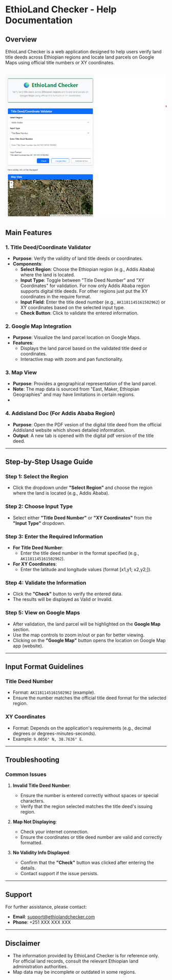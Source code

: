 # EthioLand Checker - Help Documentation

## Overview
EthioLand Checker is a web application designed to help users verify land title deeds across Ethiopian regions and locate land parcels on Google Maps using official title numbers or XY coordinates.

![EthioLand Checker](./ethiolandcheck_app.png)
---

## Main Features

### 1. Title Deed/Coordinate Validator
- **Purpose**: Verify the validity of land title deeds or coordinates.
- **Components**:
  - **Select Region**: Choose the Ethiopian region (e.g., Addis Ababa) where the land is located.
  - **Input Type**: Toggle between "Title Deed Number" and "XY Coordinates" for validation. For now only Addis Ababa region supports digital title deeds. For other regions just put the XY coordinates in the require format. 
  - **Input Field**: Enter the title deed number (e.g., `AK1181145161502962`) or XY coordinates based on the selected input type.
  - **Check Button**: Click to validate the entered information.

### 2. Google Map Integration
- **Purpose**: Visualize the land parcel location on Google Maps.
- **Features**:
  - Displays the land parcel based on the validated title deed or coordinates.
  - Interactive map with zoom and pan functionality.
    
### 3. Map View
- **Purpose**: Provides a geographical representation of the land parcel.
- **Note**: The map data is sourced from "East, Maker, Ethiopian Geographies" and may have limitations in certain regions.
- 
### 4. Addisland Doc (For Addis Ababa Region)
- **Purpose**: Open the PDF vesion of the digital title deed from the official Addisland website which shows detailed information.
- **Output**: A new tab is opened with the digital pdf version of the title deed.



---

## Step-by-Step Usage Guide

### Step 1: Select the Region
- Click the dropdown under **"Select Region"** and choose the region where the land is located (e.g., Addis Ababa).

### Step 2: Choose Input Type
- Select either **"Title Deed Number"** or **"XY Coordinates"** from the **"Input Type"** dropdown.

### Step 3: Enter the Required Information
- **For Title Deed Number**:
  - Enter the title deed number in the format specified (e.g., `AK1181145161502962`).
- **For XY Coordinates**:
  - Enter the latitude and longitude values (format [x1,y1; x2,y2;]).

### Step 4: Validate the Information
- Click the **"Check"** button to verify the entered data.
- The results will be displayed as Valid or Invalid.

### Step 5: View on Google Maps
- After validation, the land parcel will be highlighted on the **Google Map** section.
- Use the map controls to zoom in/out or pan for better viewing.
- Clicking on the **"Google Map"** button opens the location on Google Map app (website).

---

## Input Format Guidelines

### Title Deed Number
- Format: `AK1181145161502962` (example).
- Ensure the number matches the official title deed format for the selected region.

### XY Coordinates
- Format: Depends on the application's requirements (e.g., decimal degrees or degrees-minutes-seconds).
- Example: `9.0056° N, 38.7636° E`.

---

## Troubleshooting

### Common Issues
1. **Invalid Title Deed Number**:
   - Ensure the number is entered correctly without spaces or special characters.
   - Verify that the region selected matches the title deed's issuing region.

2. **Map Not Displaying**:
   - Check your internet connection.
   - Ensure the coordinates or title deed number are valid and correctly formatted.

3. **No Validity Info Displayed**:
   - Confirm that the **"Check"** button was clicked after entering the details.
   - Contact support if the issue persists.

---

## Support
For further assistance, please contact:
- **Email**: support@ethiolandchecker.com
- **Phone**: +251 XXX XXX XXX

---

## Disclaimer
- The information provided by EthioLand Checker is for reference only. For official land records, consult the relevant Ethiopian land administration authorities.
- Map data may be incomplete or outdated in some regions.
